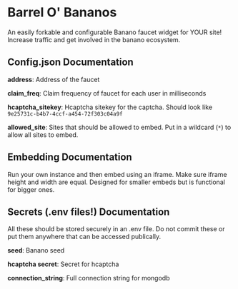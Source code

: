 # Barrel O' Bananos
An easily forkable and configurable Banano faucet widget for YOUR site! Increase traffic and get involved in the banano ecosystem.

## Config.json Documentation

**address**: Address of the faucet

**claim_freq**: Claim frequency of faucet for each user in milliseconds

**hcaptcha_sitekey**: Hcaptcha sitekey for the captcha. Should look like `9e25731c-b4b7-4ccf-a454-72f303c04a9f`

**allowed_site**: Sites that should be allowed to embed. Put in a wildcard (`*`) to allow all sites to embed.

## Embedding Documentation

Run your own instance and then embed using an iframe. Make sure iframe height and width are equal. Designed for smaller embeds but is functional for bigger ones.

## Secrets (.env files!) Documentation

All these should be stored securely in an .env file. Do not commit these or put them anywhere that can be accessed publically.

**seed**: Banano seed

**hcaptcha secret**: Secret for hcaptcha

**connection_string**: Full connection string for mongodb